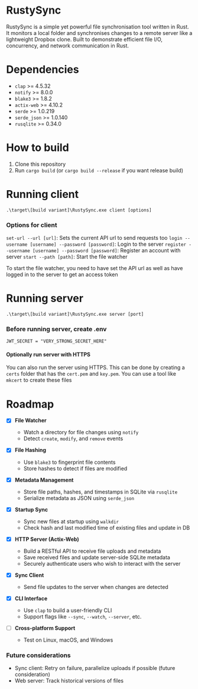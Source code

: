 # RustySync
RustySync is a simple yet powerful file synchronisation tool written in Rust. 
It monitors a local folder and synchronises changes to a remote server like a lightweight Dropbox clone. 
Built to demonstrate efficient file I/O, concurrency, and network communication in Rust.

# Dependencies
- `clap` >= 4.5.32
- `notify` >= 8.0.0
- `blake3` >= 1.8.2
- `actix-web` >= 4.10.2
- `serde` >= 1.0.219
- `serde_json` >= 1.0.140
- `rusqlite` >= 0.34.0

# How to build
1. Clone this repository
2. Run `cargo build` (or `cargo build --release` if you want release build)

# Running client
`.\target\[build variant]\RustySync.exe client [options]`

### Options for client
`set-url --url [url]`: Sets the current API url to send requests too
`login --username [username] --password [password]`: Login to the server
`register --username [username] --password [password]`: Register an account with server
`start --path [path]`: Start the file watcher

To start the file watcher, you need to have set the API url as well as have logged in to the server to get an access token

# Running server
`.\target\[build variant]\RustySync.exe server [port]`

### Before running server, create .env
```text
JWT_SECRET = "VERY_STRONG_SECRET_HERE"
```

#### Optionally run server with HTTPS
You can also run the server using HTTPS. This can be done by creating a `certs` folder that has the `cert.pem` and `key.pem`. You can use a tool like `mkcert` to create these files

# Roadmap
- [x] **File Watcher**
  - Watch a directory for file changes using `notify`
  - Detect `create`, `modify`, and `remove` events

- [x] **File Hashing**
  - Use `blake3` to fingerprint file contents
  - Store hashes to detect if files are modified

- [x] **Metadata Management**
  - Store file paths, hashes, and timestamps in SQLite via `rusqlite`
  - Serialize metadata as JSON using `serde_json`

- [x] **Startup Sync**
  - Sync new files at startup using `walkdir`
  - Check hash and last modified time of existing files and update in DB

- [x] **HTTP Server (Actix-Web)**
  - Build a RESTful API to receive file uploads and metadata
  - Save received files and update server-side SQLite metadata
  - Securely authenticate users who wish to interact with the server

- [x] **Sync Client**
  - Send file updates to the server when changes are detected

- [x] **CLI Interface**
  - Use `clap` to build a user-friendly CLI
  - Support flags like `--sync`, `--watch`, `--server`, etc.
     
- [ ] **Cross-platform Support**
  - Test on Linux, macOS, and Windows


### Future considerations
- Sync client: Retry on failure, parallelize uploads if possible (future consideration)
- Web server: Track historical versions of files

